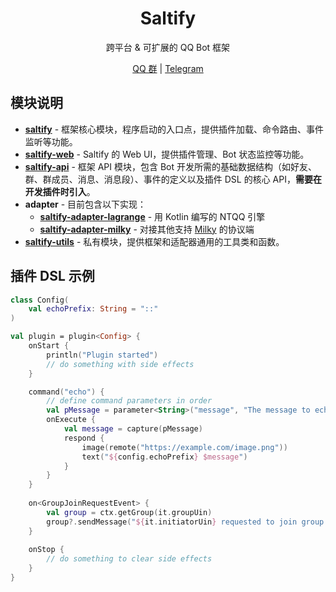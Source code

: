 <div align="center">

<h1>Saltify</h1>

跨平台 & 可扩展的 QQ Bot 框架

[QQ 群](https://qm.qq.com/q/C04kPQzayk) | [Telegram](https://t.me/WeavingStar)

</div>

## 模块说明

- [**saltify**](./saltify) - 框架核心模块，程序启动的入口点，提供插件加载、命令路由、事件监听等功能。
- [**saltify-web**](./saltify-web) - Saltify 的 Web UI，提供插件管理、Bot 状态监控等功能。
- [**saltify-api**](./saltify-api) - 框架 API 模块，包含 Bot 开发所需的基础数据结构（如好友、群、群成员、消息、消息段）、事件的定义以及插件 DSL 的核心 API，**需要在开发插件时引入**。
- **adapter** - 目前包含以下实现：
  - [**saltify-adapter-lagrange**](./saltify-adapter-lagrange) - 用 Kotlin 编写的 NTQQ 引擎
  - [**saltify-adapter-milky**](./saltify-adapter-milky) - 对接其他支持 [Milky](https://milky.ntqqrev.org/) 的协议端
- [**saltify-utils**](./saltify-utils) - 私有模块，提供框架和适配器通用的工具类和函数。

## 插件 DSL 示例

```kotlin
class Config(
    val echoPrefix: String = "::"
)

val plugin = plugin<Config> {
    onStart {
        println("Plugin started")
        // do something with side effects
    }

    command("echo") {
        // define command parameters in order
        val pMessage = parameter<String>("message", "The message to echo")
        onExecute {
            val message = capture(pMessage)
            respond {
                image(remote("https://example.com/image.png"))
                text("${config.echoPrefix} $message")
            }
        }
    }
    
    on<GroupJoinRequestEvent> {
        val group = ctx.getGroup(it.groupUin)
        group?.sendMessage("${it.initiatorUin} requested to join group with ${it.comment}")
    }
    
    onStop { 
        // do something to clear side effects
    }
}
```